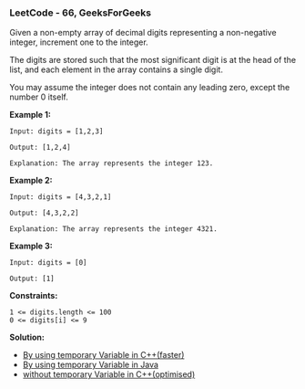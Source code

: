 ### LeetCode - 66, GeeksForGeeks

Given a non-empty array of decimal digits representing a non-negative integer, increment one to the integer.

The digits are stored such that the most significant digit is at the head of the list, and each element in the array contains a single digit.

You may assume the integer does not contain any leading zero, except the number 0 itself.

**Example 1:**

```
Input: digits = [1,2,3]

Output: [1,2,4]

Explanation: The array represents the integer 123.
```

**Example 2:**

```
Input: digits = [4,3,2,1]

Output: [4,3,2,2]

Explanation: The array represents the integer 4321.
```

**Example 3:**

```
Input: digits = [0]

Output: [1]
```

**Constraints:**

```
1 <= digits.length <= 100
0 <= digits[i] <= 9
```

**Solution:**

- [By using temporary Variable in C++(faster)](https://github.com/Ajay2521/Competitive-Programming/blob/main/Array/Plus%20one/By%20using%20temporary%20variable.cpp)
- [By using temporary Variable in Java](https://github.com/Ajay2521/Competitive-Programming/blob/main/Array/Plus%20one/By%20using%20temporary%20variable.java)
- [without temporary Variable in C++(optimised)](https://github.com/Ajay2521/Competitive-Programming/blob/main/Array/Plus%20one/By%20without%20temporary%20variable.cpp)
